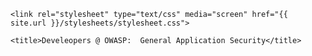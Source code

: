 
<!DOCTYPE html>
<html>

  <head>
    <meta charset='utf-8'>
    <meta http-equiv="X-UA-Compatible" content="chrome=1">
    <meta name="description" content="OWASP Developer Pages : Developer Focused AppSec Pages">

    <link rel="stylesheet" type="text/css" media="screen" href="{{ site.url }}/stylesheets/stylesheet.css">

    <title>Develeopers @ OWASP:  General Application Security</title>
  </head>
  